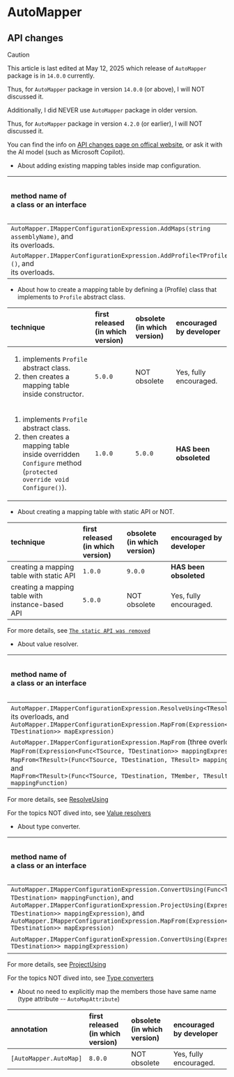 # AutoMapper
## API changes
> [!CAUTION]
> This article is last edited at May 12, 2025 which release of `AutoMapper` package is in `14.0.0` currently.
>
> Thus, for `AutoMapper` package in version `14.0.0` (or above), I will NOT discussed it.
>
> Additionally, I did NEVER use `AutoMapper` package in older version.
>
> Thus, for `AutoMapper` package in version `4.2.0` (or earlier), I will NOT discussed it.
>
> You can find the info on [API changes page on offical website](https://docs.automapper.org/en/stable/API-Changes.html), or ask it with the AI model (such as Microsoft Copilot). 

+ About adding existing mapping tables inside map configuration.
  
| method name of</br>a class or an interface | first released</br>(in which version) | obsolete</br>(in which version) | encouraged by developer |
| :--- | :--- | :--- | :-- |
| `AutoMapper.IMapperConfigurationExpression.AddMaps(string assemblyName)`, and</br>its overloads. | `9.0.0` | NOT obsolete | Yes, fully encouraged. |
| `AutoMapper.IMapperConfigurationExpression.AddProfile<TProfile>()`, and</br>its overloads. | `5.0.0` | NOT obsolete | No, fully discouraged. |

+ About how to create a mapping table by defining a (Profile) class that implements to `Profile` abstract class.

| technique | first released</br>(in which version) | obsolete</br>(in which version) | encouraged by developer |
| :--- | :--- | :--- | :-- |
| <ol><li>implements `Profile` abstract class.</li><li>then creates a mapping table inside constructor.</li></ol>| `5.0.0` | NOT obsolete | Yes, fully encouraged. |
| <ol><li>implements `Profile` abstract class.</li><li>then creates a mapping table inside overridden `Configure` method</br>(`protected override void Configure()`).</li></ol>| `1.0.0` | `5.0.0` |  **HAS been obsoleted** |

+ About creating a mapping table with static API or NOT.

| technique | first released</br>(in which version) | obsolete</br>(in which version) | encouraged by developer |
| :--- | :--- | :--- | :-- |
| creating a mapping table with static API | `1.0.0` | `9.0.0` | **HAS been obsoleted** |
| creating a mapping table with instance-based API | `5.0.0` | NOT obsolete | Yes, fully encouraged. |

For more details, see [`The static API was removed`](https://docs.automapper.org/en/stable/9.0-Upgrade-Guide.html)

+ About value resolver.

| method name of</br>a class or an interface | first released</br>(in which version) | obsolete</br>(in which version) | encouraged by developer |
| :--- | :--- | :--- | :-- |
| `AutoMapper.IMapperConfigurationExpression.ResolveUsing<TResolver>()`, and</br>its overloads, and</br>`AutoMapper.IMapperConfigurationExpression.MapFrom(Expression<Func<TSource, TDestination>> mapExpression)` | `1.0.0` | `8.0.0` | **HAS been obsoleted** |
| `AutoMapper.IMapperConfigurationExpression.MapFrom` (three overloads,</br>`MapFrom(Expression<Func<TSource, TDestination>> mappingExpression)`,</br>`MapFrom<TResult>(Func<TSource, TDestination, TResult> mappingFunction)`, and</br>`MapFrom<TResult>(Func<TSource, TDestination, TMember, TResult> mappingFunction)` | `8.0.0` | NOT obsolete | Yes, fully encouraged. |

For more details, see [ResolveUsing](https://docs.automapper.org/en/stable/8.0-Upgrade-Guide.html#resolveusing)

For the topics NOT dived into, see [Value resolvers](https://docs.automapper.org/en/stable/5.0-Upgrade-Guide.html#value-resolvers)

+ About type converter.

| method name of</br>a class or an interface | first released</br>(in which version) | obsolete</br>(in which version) | encouraged by developer |
| :--- | :--- | :--- | :-- |
| `AutoMapper.IMapperConfigurationExpression.ConvertUsing(Func<TSource, TDestination> mappingFunction)`, and</br>`AutoMapper.IMapperConfigurationExpression.ProjectUsing(Expression<Func<TSource, TDestination>> mappingExpression)`, and</br>`AutoMapper.IMapperConfigurationExpression.MapFrom(Expression<Func<TSource, TDestination>> mapExpression)` | `1.0.0` | `8.0.0` | **HAS been obsoleted** |
| `AutoMapper.IMapperConfigurationExpression.ConvertUsing(Expression<Func<TSource, TDestination>> mappingExpression)` | `8.0.0` | NOT obsolete | Yes, fully encouraged. |

For more details, see [ProjectUsing](https://docs.automapper.org/en/stable/8.0-Upgrade-Guide.html#projectusing)

For the topics NOT dived into, see [Type converters](https://docs.automapper.org/en/stable/5.0-Upgrade-Guide.html#type-converters)

+ About no need to explicitly map the members those have same name (type attribute -- `AutoMapAttribute`)

| annotation | first released</br>(in which version) | obsolete</br>(in which version) | encouraged by developer |
| :--- | :--- | :--- | :-- |
| `[AutoMapper.AutoMap]` | `8.0.0` | NOT obsolete | Yes, fully encouraged. |
